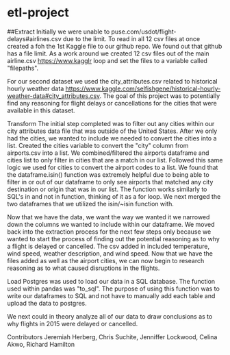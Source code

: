 # etl-project

##Extract
Initially we were unable to puse.com/usdot/flight-delays#airlines.csv due to the limit. To read in all 12 csv files at once created a foh the 1st Kaggle file to our github repo. We found out that github has a file limit. As a work around we created 12 csv files out of the main airline.csv https://www.kagglr loop and set the files to a variable called "filepaths".

For our second dataset we used the city_attributes.csv related to historical hourly weather data https://www.kaggle.com/selfishgene/historical-hourly-weather-data#city_attributes.csv. The goal of this project was to potentially find any reasoning for flight delays or cancellations for the cities that were available in this dataset.

Transform
The initial step completed was to filter out any cities within our city attributes data file that was outside of the United States. After we only had the cities, we wanted to include we needed to convert the cities into a list. Created the cities variable to convert the "city" column from airports.csv into a list. We combined/filtered the airports dataframe and cities list to only filter in cities that are a match in our list. Followed this same logic we used for cities to convert the airport codes to a list. We found that the dataframe.isin() function was extremely helpful due to being able to filter in or out of our dataframe to only see airports that matched any city destination or origin that was in our list. The function works similarly to SQL's in and not in function, thinking of it as a for loop. We next merged the two dataframes that we utilized the isin/~isin function with.

Now that we have the data, we want the way we wanted it we narrowed down the columns we wanted to include within our dataframe. We moved back into the extraction process for the next few steps only because we wanted to start the process of finding out the potential reasoning as to why a flight is delayed or cancelled. The csv added in included temperature, wind speed, weather description, and wind speed. Now that we have the files added as well as the airport cities, we can now begin to research reasoning as to what caused disruptions in the flights.

Load
Postgres was used to load our data in a SQL database. The function used within pandas was "to_sql". The purpose of using this function was to write our dataframes to SQL and not have to manually add each table and upload the data to postgres.

We next could in theory analyze all of our data to draw conclusions as to why flights in 2015 were delayed or cancelled.

Contributors
Jeremiah Herberg, Chris Suchite, Jenniffer Lockwood, Celina Akwo, Richard Hamilton
